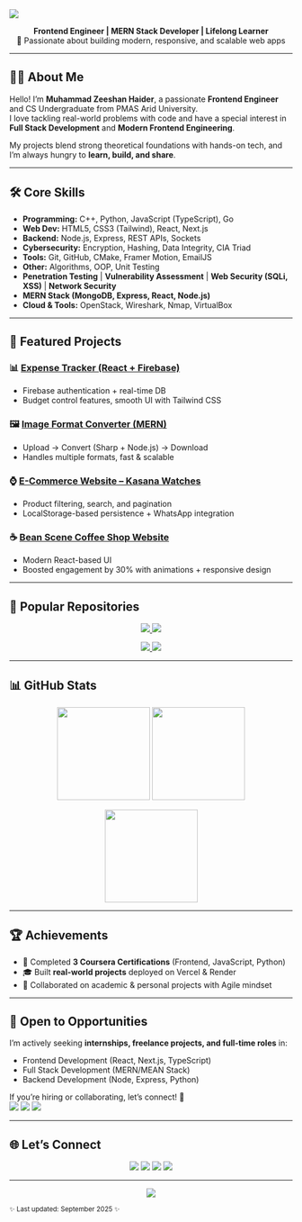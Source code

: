 <img src="https://capsule-render.vercel.app/api?type=waving&color=0:2e8bff,100:49e9fa&height=160&section=header&text=Hey,%20I'm%20Muhammad%20Zeeshan%20Haider!%20👋&fontSize=34&fontAlign=50&fontColor=ffffff" />

<p align="center">
  <b>Frontend Engineer | MERN Stack Developer | Lifelong Learner</b><br>
  🚀 Passionate about building modern, responsive, and scalable web apps
</p>

---

## 👨‍🎓 About Me
Hello! I’m <b>Muhammad Zeeshan Haider</b>, a passionate <b>Frontend Engineer</b> and CS Undergraduate from PMAS Arid University.  
I love tackling real-world problems with code and have a special interest in <b>Full Stack Development</b> and <b>Modern Frontend Engineering</b>.  

My projects blend strong theoretical foundations with hands-on tech, and I’m always hungry to **learn, build, and share**.

---

## 🛠️ Core Skills

- **Programming:** C++, Python, JavaScript (TypeScript), Go  
- **Web Dev:** HTML5, CSS3 (Tailwind), React, Next.js  
- **Backend:** Node.js, Express, REST APIs, Sockets  
- **Cybersecurity:** Encryption, Hashing, Data Integrity, CIA Triad  
- **Tools:** Git, GitHub, CMake, Framer Motion, EmailJS  
- **Other:** Algorithms, OOP, Unit Testing  
- **Penetration Testing** | **Vulnerability Assessment** | **Web Security (SQLi, XSS)** | **Network Security**  
- **MERN Stack (MongoDB, Express, React, Node.js)**  
- **Cloud & Tools:** OpenStack, Wireshark, Nmap, VirtualBox  

---

## 🚀 Featured Projects

### 📊 <a href="https://expense-tracker-firebase-eosin.vercel.app/" target="_blank" rel="noopener noreferrer">Expense Tracker (React + Firebase)</a>
- Firebase authentication + real-time DB  
- Budget control features, smooth UI with Tailwind CSS  

### 🖼️ <a href="https://image-converter-tkkn.onrender.com/" target="_blank" rel="noopener noreferrer">Image Format Converter (MERN)</a>
- Upload → Convert (Sharp + Node.js) → Download  
- Handles multiple formats, fast & scalable  

### ⌚ <a href="https://kasana-watches.vercel.app/" target="_blank" rel="noopener noreferrer">E-Commerce Website – Kasana Watches</a>
- Product filtering, search, and pagination  
- LocalStorage-based persistence + WhatsApp integration  

### ☕ <a href="https://bean-scene-xi.vercel.app/" target="_blank" rel="noopener noreferrer">Bean Scene Coffee Shop Website</a>
- Modern React-based UI  
- Boosted engagement by 30% with animations + responsive design  

---

## 📂 Popular Repositories
<p align="center">
  <a href="https://github.com/zh012948/Expense-Tracker-Firebase" target="_blank" rel="noopener noreferrer">
    <img src="https://github-readme-stats.vercel.app/api/pin/?username=zh012948&repo=Expense-Tracker-Firebase&theme=tokyonight" />
  </a>
  <a href="https://github.com/zh012948/image-converter" target="_blank" rel="noopener noreferrer">
    <img src="https://github-readme-stats.vercel.app/api/pin/?username=zh012948&repo=image-converter&theme=tokyonight" />
  </a>
</p>

<p align="center">
  <a href="https://github.com/zh012948/eccomerce" target="_blank" rel="noopener noreferrer">
    <img src="https://github-readme-stats.vercel.app/api/pin/?username=zh012948&repo=ecommerce&theme=tokyonight" />
  </a>
  <a href="https://github.com/zh012948/figma-to-code-coffee-bean" target="_blank" rel="noopener noreferrer">
    <img src="https://github-readme-stats.vercel.app/api/pin/?username=zh012948&repo=figma-to-code-coffee-bean&theme=tokyonight" />
  </a>
</p>

---

## 📊 GitHub Stats
<p align="center">
  <img src="https://github-readme-stats.vercel.app/api?username=zh012948&show_icons=true&theme=tokyonight" height="165"/>
  <img src="https://github-readme-stats.vercel.app/api/top-langs/?username=zh012948&layout=compact&theme=tokyonight" height="165"/>
</p>

<p align="center">
  <img src="https://streak-stats.demolab.com?user=zh012948&theme=tokyonight&hide_border=true" height="165"/>
</p>

---

## 🏆 Achievements
- 🥇 Completed **3 Coursera Certifications** (Frontend, JavaScript, Python)  
- 🎓 Built **real-world projects** deployed on Vercel & Render  
- 🤝 Collaborated on academic & personal projects with Agile mindset  

---

## 💼 Open to Opportunities
I’m actively seeking **internships, freelance projects, and full-time roles** in:  
- Frontend Development (React, Next.js, TypeScript)  
- Full Stack Development (MERN/MEAN Stack)  
- Backend Development (Node, Express, Python)

If you’re hiring or collaborating, let’s connect! 🚀  
<a href="mailto:m.zeeshan.haider.dev@gmail.com" target="_blank" rel="noopener noreferrer"><img src="https://img.shields.io/badge/-Email-red?style=for-the-badge&logo=gmail&logoColor=white"></a>
<a href="https://www.linkedin.com/in/m-zeeshan-haider-606bb3284/" target="_blank" rel="noopener noreferrer"><img src="https://img.shields.io/badge/-LinkedIn-blue?style=for-the-badge&logo=linkedin&logoColor=white"></a>
<a href="https://m-zeeshan-haider.vercel.app/" target="_blank" rel="noopener noreferrer"><img src="https://img.shields.io/badge/-Portfolio-black?style=for-the-badge&logo=vercel&logoColor=white"></a>

---

## 🌐 Let’s Connect
<p align="center">
  <a href="mailto:m.zeeshan.haider.dev@gmail.com" target="_blank" rel="noopener noreferrer"><img src="https://img.shields.io/badge/-Email-red?style=for-the-badge&logo=gmail&logoColor=white"></a>
  <a href="https://www.linkedin.com/in/m-zeeshan-haider-606bb3284/" target="_blank" rel="noopener noreferrer"><img src="https://img.shields.io/badge/-LinkedIn-blue?style=for-the-badge&logo=linkedin&logoColor=white"></a>
  <a href="https://m-zeeshan-haider.vercel.app/" target="_blank" rel="noopener noreferrer"><img src="https://img.shields.io/badge/-Portfolio-black?style=for-the-badge&logo=vercel&logoColor=white"></a>
  <a href="https://instagram.com/zh012948" target="_blank" rel="noopener noreferrer"><img src="https://img.shields.io/badge/-Instagram-E4405F?style=for-the-badge&logo=instagram&logoColor=white"></a>
</p>

---

<p align="center">
  <img src="https://capsule-render.vercel.app/api?type=waving&color=0:2e8bff,100:49e9fa&height=100&section=footer"/>
</p>

<sub align="center">✨ Last updated: September 2025 ✨</sub>
